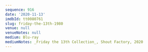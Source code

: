 ```yaml
---
sequence: 916
date: '2020-11-13'
imdbId: tt0080761
slug: friday-the-13th-1980
venue: null
venueNotes: null
medium: Blu-ray
mediumNotes: _Friday the 13th Collection_, Shout Factory, 2020
---
```


